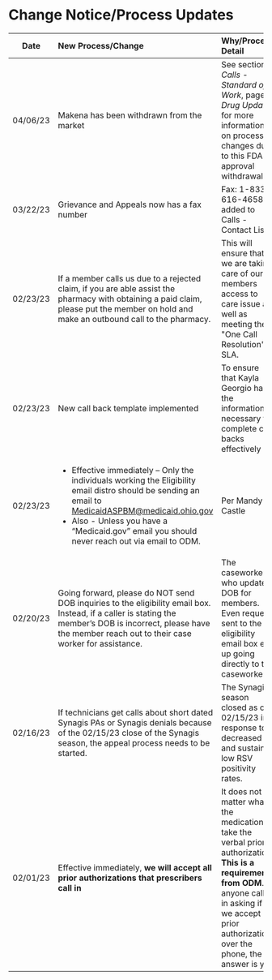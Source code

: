 # Change Notice/Process Updates

| Date | New Process/Change | Why/Process Detail |
| :---: | :--- | :--- |
| 04/06/23 | Makena has been withdrawn from the market | See section *Calls - Standard of Work*, page *Drug Updates* for more information on process changes due to this FDA approval withdrawal. |
| 03/22/23 | Grievance and Appeals now has a fax number | Fax: 1-833-616-4658 - added to Calls - Contact List |
| 02/23/23 | If a member calls us due to a rejected claim, if you are able assist the pharmacy with obtaining a paid claim, please put the member on hold and make an outbound call to the pharmacy. | This will ensure that we are taking care of our members access to care issue as well as meeting the "One Call Resolution" SLA. |
| 02/23/23 | New call back template implemented | To ensure that Kayla Georgio has the information necessary to complete call backs effectively |
| 02/23/23 | <ul><li>Effective immediately – Only the individuals working the Eligibility email distro should be sending an email to MedicaidASPBM@medicaid.ohio.gov</li><li>Also - Unless you have a “Medicaid.gov” email you should never reach out via email to ODM.</li></ul> | Per Mandy Castle |
| 02/20/23 | Going forward, please do NOT send DOB inquiries to the eligibility email box. Instead, if a caller is stating the member’s DOB is incorrect, please have the member reach out to their case worker for assistance. | The caseworker is who updates DOB for members. Even requests sent to the eligibility email box end up going directly to the caseworker. |
| 02/16/23 | If technicians get calls about short dated Synagis PAs or Synagis denials because of the 02/15/23 close of the Synagis season, the appeal process needs to be started. | The Synagis season closed as of 02/15/23 in response to decreased and sustained low RSV positivity rates. |
| 02/01/23 | Effective immediately, **we will accept all prior authorizations that prescribers call in** | It does not matter what the medication is, take the verbal prior authorization. **This is a requirement from ODM**. If anyone calls in asking if we accept prior authorizations over the phone, the answer is yes. |
